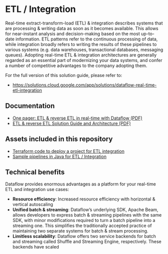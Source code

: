 # ETL / Integration

Real-time extract-transform-load (ETL) & integration describes systems that are processing & writing
data as soon as it becomes available. This allows for near-instant analysis and decision-making
based on the most up-to-date information. ETL patterns refer to the continuous processing of data,
while integration broadly refers to writing the results of these pipelines to various systems (e.g.
data warehouses, transactional databases, messaging queues). Adopting real-time ETL & integration
architectures are generally regarded as an essential part of modernizing your data systems, and
confer a number of competitive advantages to the company adopting them.

For the full version of this solution guide, please refer to:
* https://solutions.cloud.google.com/app/solutions/dataflow-real-time-etl-integration

## Documentation

* [One pager: ETL & reverse ETL in real-time with Dataflow (PDF)](./one_pagers/etl_dataflow_onepager.pdf)
* [ETL & reverse ETL Solution Guide and Architecture (PDF)](./guides/etl_dataflow_guide.pdf)

## Assets included in this repository

* [Terraform code to deploy a project for ETL integration](../terraform/etl_integration/)
* [Sample pipelines in Java for ETL / Integration](../pipelines/etl_integration_java/)

## Technical benefits

Dataflow provides enormous advantages as a platform for your real-time ETL and integration use
cases:

* **Resource efficiency**: Increased resource efficiency with horizontal & vertical autoscaling
* **Unified batch & streaming**: Dataflow’s underlying SDK, Apache Beam, allows developers to
  express
  batch & streaming pipelines with the same SDK, with minor modifications required to turn a batch
  pipeline into a streaming one. This simplifies the traditionally accepted practice of maintaining
  two separate systems for batch & stream processing.
* **Limitless scalability**: Dataflow offers two service backends for batch and streaming called
  Shuffle
  and Streaming Engine, respectively. These backends have scaled
